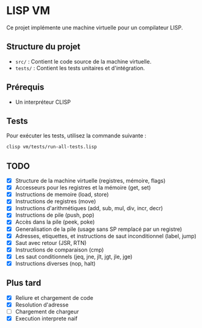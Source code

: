 # LISP VM

Ce projet implémente une machine virtuelle pour un compilateur LISP.

## Structure du projet

- `src/` : Contient le code source de la machine virtuelle.
- `tests/` : Contient les tests unitaires et d'intégration.

## Prérequis

- Un interpréteur CLISP

## Tests

Pour exécuter les tests, utilisez la commande suivante :

```sh
clisp vm/tests/run-all-tests.lisp
```

## TODO

- [x] Structure de la machine virtuelle (registres, mémoire, flags)
- [x] Accesseurs pour les registres et la mémoire (get, set)
- [x] Instructions de memoire (load, store)
- [x] Instructions de registres (move)
- [x] Instructions d'arithmétiques (add, sub, mul, div, incr, decr)
- [x] Instructions de pile (push, pop)
- [x] Accès dans la pile (peek, poke)
- [x] Generalisation de la pile (usage sans SP remplacé par un registre)
- [x] Adresses, etiquettes, et instructions de saut inconditionnel (label, jump)
- [x] Saut avec retour (JSR, RTN)
- [x] Instructions de comparaison (cmp)
- [x] Les saut conditionnels (jeq, jne, jlt, jgt, jle, jge)
- [x] Instructions diverses (nop, halt)

## Plus tard

- [x] Reliure et chargement de code
- [x] Resolution d'adresse
- [ ] Chargement de chargeur
- [x] Execution interprete naif
